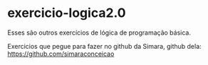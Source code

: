 # exercicio-logica2.0
Esses são outros exercícios de lógica de programação básica.

Exercicios que pegue para fazer no github da Simara, github dela: https://github.com/simaraconceicao
